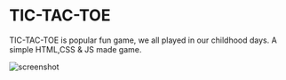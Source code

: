 # TIC-TAC-TOE
TIC-TAC-TOE is popular fun game, we all played in our childhood days. A simple HTML,CSS &amp; JS made game.


![screenshot](https://user-images.githubusercontent.com/44817007/147819550-f5267c30-f02f-4a8b-a4d8-e6e10f4a75b4.png)
